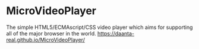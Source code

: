 # MicroVideoPlayer
The simple HTML5/ECMAscript/CSS video player which aims for supporting all of the major browser in the world.
https://daanta-real.github.io/MicroVideoPlayer/
